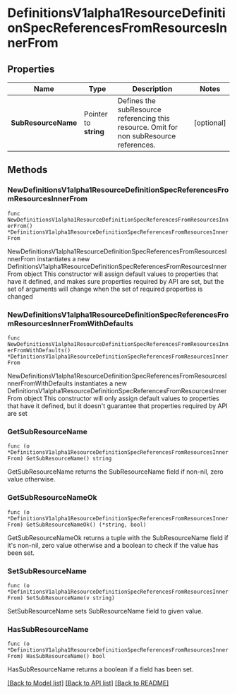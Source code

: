 # DefinitionsV1alpha1ResourceDefinitionSpecReferencesFromResourcesInnerFrom

## Properties

Name | Type | Description | Notes
------------ | ------------- | ------------- | -------------
**SubResourceName** | Pointer to **string** | Defines the subResource referencing this resource. Omit for non subResource references. | [optional] 

## Methods

### NewDefinitionsV1alpha1ResourceDefinitionSpecReferencesFromResourcesInnerFrom

`func NewDefinitionsV1alpha1ResourceDefinitionSpecReferencesFromResourcesInnerFrom() *DefinitionsV1alpha1ResourceDefinitionSpecReferencesFromResourcesInnerFrom`

NewDefinitionsV1alpha1ResourceDefinitionSpecReferencesFromResourcesInnerFrom instantiates a new DefinitionsV1alpha1ResourceDefinitionSpecReferencesFromResourcesInnerFrom object
This constructor will assign default values to properties that have it defined,
and makes sure properties required by API are set, but the set of arguments
will change when the set of required properties is changed

### NewDefinitionsV1alpha1ResourceDefinitionSpecReferencesFromResourcesInnerFromWithDefaults

`func NewDefinitionsV1alpha1ResourceDefinitionSpecReferencesFromResourcesInnerFromWithDefaults() *DefinitionsV1alpha1ResourceDefinitionSpecReferencesFromResourcesInnerFrom`

NewDefinitionsV1alpha1ResourceDefinitionSpecReferencesFromResourcesInnerFromWithDefaults instantiates a new DefinitionsV1alpha1ResourceDefinitionSpecReferencesFromResourcesInnerFrom object
This constructor will only assign default values to properties that have it defined,
but it doesn't guarantee that properties required by API are set

### GetSubResourceName

`func (o *DefinitionsV1alpha1ResourceDefinitionSpecReferencesFromResourcesInnerFrom) GetSubResourceName() string`

GetSubResourceName returns the SubResourceName field if non-nil, zero value otherwise.

### GetSubResourceNameOk

`func (o *DefinitionsV1alpha1ResourceDefinitionSpecReferencesFromResourcesInnerFrom) GetSubResourceNameOk() (*string, bool)`

GetSubResourceNameOk returns a tuple with the SubResourceName field if it's non-nil, zero value otherwise
and a boolean to check if the value has been set.

### SetSubResourceName

`func (o *DefinitionsV1alpha1ResourceDefinitionSpecReferencesFromResourcesInnerFrom) SetSubResourceName(v string)`

SetSubResourceName sets SubResourceName field to given value.

### HasSubResourceName

`func (o *DefinitionsV1alpha1ResourceDefinitionSpecReferencesFromResourcesInnerFrom) HasSubResourceName() bool`

HasSubResourceName returns a boolean if a field has been set.


[[Back to Model list]](../README.md#documentation-for-models) [[Back to API list]](../README.md#documentation-for-api-endpoints) [[Back to README]](../README.md)


